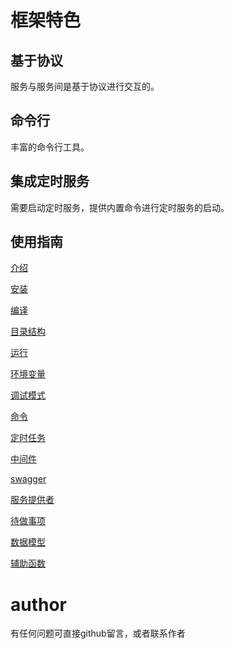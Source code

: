 
# 框架特色

## 基于协议

服务与服务间是基于协议进行交互的。

## 命令行

丰富的命令行工具。

## 集成定时服务

需要启动定时服务，提供内置命令进行定时服务的启动。


## 使用指南

[介绍](docs/guide/introduce.md)

[安装](docs/guide/install.md)

[编译](docs/guide/build.md)

[目录结构](docs/guide/structure.md)

[运行](docs/guide/app.md)

[环境变量](docs/guide/env.md)

[调试模式](docs/guide/dev.md)

[命令](docs/guide/command.md)

[定时任务](docs/guide/cron.md)

[中间件](docs/guide/middleware.md)

[swagger](docs/guide/swagger.md)

[服务提供者](docs/guide/provider.md)

[待做事项](docs/guide/todo.md)

[数据模型](docs/guide/model.md)

[辅助函数](docs/guide/util.md)

# author

有任何问题可直接github留言，或者联系作者
